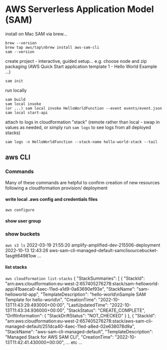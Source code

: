 # AWS Serverless Application Model (SAM)
install on Mac SAM via brew...
```
brew --version
brew tap aws/tap\nbrew install aws-sam-cli
sam --version
```
create project - interactive, guided setup... e.g. choose node and zip packaging (AWS Quick Start application template 1 - Hello World Example ...)  
```
sam init
```
run locally
```
sam build
sam local invoke
(or ...) sam local invoke HelloWorldFunction --event events/event.json
sam local start-api
```
attach to logs in cloudformation "stack" (remote rather than local - swap in values as needed, or simply run `sam logs` to see logs from all deployed stacks)
```
sam logs -n HelloWorldFunction --stack-name hello-world-stack --tail
```
## aws CLI
### Commands
Many of these commands are helpful to confirm creation of new resources following a cloudformation provision/ deployment
#### write local .aws config and credentials files
`aws configure`
#### show user group

### show buckets
`aws s3 ls`
2022-03-19 21:55:20 amplify-amplified-dev-215506-deployment
2022-10-13 12:43:26 aws-sam-cli-managed-default-samclisourcebucket-1asgtt64981ow
...
#### list stacks
`aws cloudformation list-stacks`
{
    "StackSummaries": [
        {
            "StackId": "arn:aws:cloudformation:eu-west-2:657405276278:stack/sam-helloworld-app/41baeca0-4aec-11ed-a1d9-0a63690ef93e",
            "StackName": "sam-helloworld-app",
            "TemplateDescription": "hello-world\nSample SAM Template for hello-world\n",
            "CreationTime": "2022-10-13T11:43:29.493000+00:00",
            "LastUpdatedTime": "2022-10-13T11:43:34.936000+00:00",
            "StackStatus": "CREATE_COMPLETE",
            "DriftInformation": {
                "StackDriftStatus": "NOT_CHECKED"
            }
        },
        {
            "StackId": "arn:aws:cloudformation:eu-west-2:657405276278:stack/aws-sam-cli-managed-default/251dca40-4aec-11ed-a8ed-02e638078d9a",
            "StackName": "aws-sam-cli-managed-default",
            "TemplateDescription": "Managed Stack for AWS SAM CLI",
            "CreationTime": "2022-10-13T11:42:41.430000+00:00",
            ...
  etc ...
